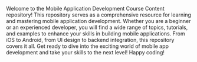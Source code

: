 Welcome to the Mobile Application Development Course Content repository! This repository serves as a comprehensive resource for learning and mastering mobile application development. Whether you are a beginner or an experienced developer, you will find a wide range of topics, tutorials, and examples to enhance your skills in building mobile applications. From iOS to Android, from UI design to backend integration, this repository covers it all. Get ready to dive into the exciting world of mobile app development and take your skills to the next level! Happy coding!